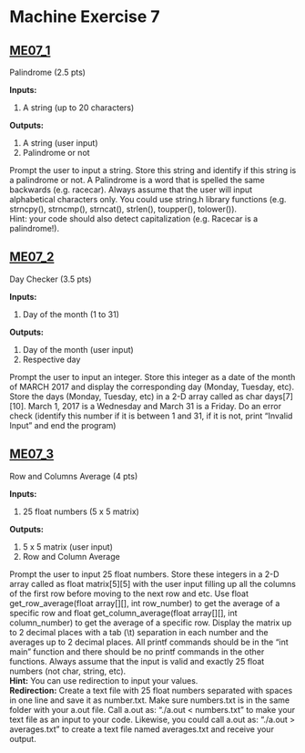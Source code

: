 # Machine Exercise 7

## [ME07_1](me07_1.c)
Palindrome (2.5 pts)

**Inputs:**

1. A string (up to 20 characters)

**Outputs:**

1. A string (user input)
2. Palindrome or not

Prompt the user to input a string. Store this string and identify if this string is a palindrome or not. A Palindrome is a word that is spelled the same backwards (e.g. racecar). Always assume that the user will input alphabetical characters only. You could use string.h library functions (e.g. strncpy(), strncmp(), strncat(), strlen(), toupper(), tolower()).  
Hint: your code should also detect capitalization (e.g. Racecar is a palindrome!).

## [ME07_2](me07_2.c)
Day Checker (3.5 pts)

**Inputs:**

1. Day of the month (1 to 31)

**Outputs:**

1. Day of the month (user input)
2. Respective day

Prompt the user to input an integer. Store this integer as a date of the month of MARCH 2017 and display the corresponding day (Monday, Tuesday, etc). Store the days (Monday, Tuesday, etc) in a 2-D array called as char days\[7\]\[10\]. March 1, 2017 is a Wednesday and March 31 is a Friday. Do an error check (identify this number if it is between 1 and 31, if it is not, print “Invalid Input” and end the program)

## [ME07_3](me07_3.c)
Row and Columns Average (4 pts)

**Inputs:**

1. 25 float numbers (5 x 5 matrix)

**Outputs:**

1. 5 x 5 matrix (user input)
2. Row and Column Average

Prompt the user to input 25 float numbers. Store these integers in a 2-D array called as float matrix\[5\]\[5\] with the user input filling up all the columns of the first row before moving to the next row and etc. Use float get_row_average(float array\[\]\[\], int row_number) to get the average of a specific row and float get_column_average(float array\[\]\[\], int column_number) to get the average of a specific row. Display the matrix up to 2 decimal places with a tab (\\t) separation in each number and the averages up to 2 decimal places. All printf commands should be in the “int main” function and there should be no printf commands in the other functions. Always assume that the input is valid and exactly 25 float numbers (not char, string, etc).  
**Hint:** You can use redirection to input your values.  
**Redirection:** Create a text file with 25 float numbers separated with spaces in one line and save it as number.txt. Make sure numbers.txt is in the same folder with your a.out file. Call a.out as: “./a.out < numbers.txt” to make your text file as an input to your code. Likewise, you could call a.out as: “./a.out > averages.txt” to create a text file named averages.txt and receive your output.
